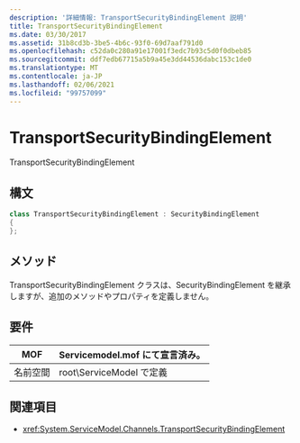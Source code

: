 ```yaml
---
description: '詳細情報: TransportSecurityBindingElement 説明'
title: TransportSecurityBindingElement
ms.date: 03/30/2017
ms.assetid: 31b8cd3b-3be5-4b6c-93f0-69d7aaf791d0
ms.openlocfilehash: c52da0c280a91e17001f3edc7b93c5d0f0dbeb85
ms.sourcegitcommit: ddf7edb67715a5b9a45e3dd44536dabc153c1de0
ms.translationtype: MT
ms.contentlocale: ja-JP
ms.lasthandoff: 02/06/2021
ms.locfileid: "99757099"
---
```

# <a name="transportsecuritybindingelement"></a>TransportSecurityBindingElement

TransportSecurityBindingElement  
  
## <a name="syntax"></a>構文  
  
```csharp
class TransportSecurityBindingElement : SecurityBindingElement  
{  
};  
```  
  
## <a name="methods"></a>メソッド  

 TransportSecurityBindingElement クラスは、SecurityBindingElement を継承しますが、追加のメソッドやプロパティを定義しません。  
  
## <a name="requirements"></a>要件  
  
|MOF|Servicemodel.mof にて宣言済み。|  
|---------|-----------------------------------|  
|名前空間|root\ServiceModel で定義|  
  
## <a name="see-also"></a>関連項目

- <xref:System.ServiceModel.Channels.TransportSecurityBindingElement>
